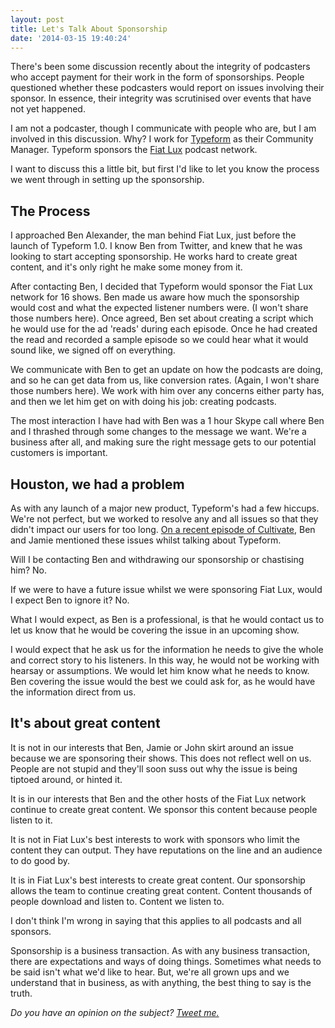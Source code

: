 ```yaml
---
layout: post
title: Let's Talk About Sponsorship
date: '2014-03-15 19:40:24'
---
```


There's been some discussion recently about the integrity of podcasters who accept payment for their work in the form of sponsorships. People questioned whether these podcasters would report on issues involving their sponsor. In essence, their integrity was scrutinised over events that have not yet happened.

I am not a podcaster, though I communicate with people who are, but I am involved in this discussion. Why? I work for [Typeform](http://www.typeform.com) as their Community Manager. Typeform sponsors the [Fiat Lux](http://www.fiatlux.fm) podcast network. 

I want to discuss this a little bit, but first I'd like to let you know the process we went through in setting up the sponsorship.

## The Process

I approached Ben Alexander, the man behind Fiat Lux, just before the launch of Typeform 1.0. I know Ben from Twitter, and knew that he was looking to start accepting sponsorship. He works hard to create great content, and it's only right he make some money from it.

After contacting Ben, I decided that Typeform would sponsor the Fiat Lux network for 16 shows. Ben made us aware how much the sponsorship would cost and what the expected listener numbers were. (I won't share those numbers here). Once agreed, Ben set about creating a script which he would use for the ad 'reads' during each episode. Once he had created the read and recorded a sample episode so we could hear what it would sound like, we signed off on everything.

We communicate with Ben to get an update on how the podcasts are doing, and so he can get data from us, like conversion rates. (Again, I won't share those numbers here). We work with him over any concerns either party has, and then we let him get on with doing his job: creating podcasts. 

The most interaction I have had with Ben was a 1 hour Skype call where Ben and I thrashed through some changes to  the message we want. We're a business after all, and making sure the right message gets to our potential customers is important.

## Houston, we had a problem

As with any launch of a major new product, Typeform's had a few hiccups. We're not perfect, but we worked to resolve any and all issues so that they didn't impact our users for too long. [On a recent episode of Cultivate](http://www.fiatlux.fm/cultivate/15), Ben and Jamie mentioned these issues whilst talking about Typeform.

Will I be contacting Ben and withdrawing our sponsorship or chastising him? No.

If we were to have a future issue whilst we were sponsoring Fiat Lux, would I expect Ben to ignore it? No.

What I would expect, as Ben is a professional, is that he would contact us to let us know that he would be covering the issue in an upcoming show. 

I would expect that he ask us for the information he needs to give the whole and correct story to his listeners. In this way, he would not be working with hearsay or assumptions. We would let him know what he needs to know. Ben covering the issue would the best we could ask for, as he would have the information direct from us. 

## It's about great content

It is not in our interests that Ben, Jamie or John skirt around an issue because we are sponsoring their shows. This does not reflect well on us. People are not stupid and they'll soon suss out why the issue is being tiptoed around, or hinted it.

It is in our interests that Ben and the other hosts of the Fiat Lux network continue to create great content. We sponsor this content because people listen to it.

It is not in Fiat Lux's best interests to work with sponsors who limit the content they can output. They have reputations on the line and an audience to do good by.

It is in Fiat Lux's best interests to create great content. Our sponsorship allows the team to continue creating great content. Content thousands of people download and listen to. Content we listen to.

I don't think I'm wrong in saying that this applies to all podcasts and all sponsors.

Sponsorship is a business transaction. As with any business transaction, there are expectations and ways of doing things. Sometimes what needs to be said isn't what we'd like to hear. But, we're all grown ups and we understand that in business, as with anything, the best thing to say is the truth.

*Do you have an opinion on the subject? [Tweet me.](http://www.twitter.com/Smutchings)*
